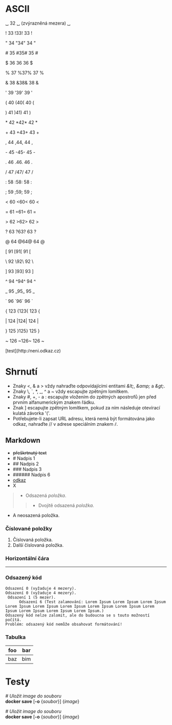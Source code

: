# ASCII

␣ 32 ␣ (zvýrazněná mezera) ␣

! 33 !33! 33 !

" 34 "34" 34 "

\# 35 #35# 35 #

$ 36 $36$ 36 $

% 37 %37% 37 %

&amp; 38 &amp;38&amp; 38 &amp;

' 39 '39' 39 '

( 40 (40( 40 (

) 41 )41) 41 )

\* 42 \*42\* 42 \*

\+ 43 +43+ 43 +

, 44 ,44, 44 ,

\- 45 -45- 45 -

. 46 .46. 46 .

/ 47 /47/ 47 /

\: 58 :58: 58 :

; 59 ;59; 59 ;

&lt; 60 &lt;60&lt; 60 &lt;

= 61 =61= 61 =

&gt; 62 &gt;62&gt; 62 &gt;

? 63 ?63? 63 ?

@ 64 @64@ 64 @

[ 91 [91[ 91 [

\\ 92 \\92\\ 92 \\

] 93 ]93] 93 ]

\^ 94 \^94\^ 94 \^

\_ 95 \_95\_ 95 \_

\` 96 \`96\` 96 \`

{ 123 {123{ 123 {

\| 124 \|124\| 124 \|

} 125 }125} 125 }

~ 126 \~126~ 126 ~

\[test]\(http:⫽neni.odkaz.cz)

# Shrnutí
* Znaky &lt;, &amp; a &gt; vždy nahraďte odpovídajícími entitami *&amp;lt;*, *&amp;amp;* a *&amp;gt;*.
* Znaky \\, \`, \*, \_, \^ a \~ vždy escapujte zpětným lomítkem.
* Znaky #, +, - a : escapujte vložením do zpětných apostrofů jen před prvním alfanumerickým znakem řádku.
* Znak ] escapujte zpětným lomítkem, pokud za ním následuje otevírací kulatá závorka '('.
* Potřebujete-li zapsat URL adresu, která nemá být formátována jako odkaz, nahraďte // v adrese speciálním znakem ⫽.

## Markdown
* ~~přeškrtnutý text~~
* \# Nadpis 1
* \## Nadpis 2
* \### Nadpis 3
* \###### Nadpis 6
* [odkaz](http://www.adresa.cz)
* X
> * Odsazená *položka*.
>> * Dvojitě odsazená *položka*.
* A neosazená položka.

### Číslované položky
1. Číslovaná položka.
1. Další číslovaná položka.


### Horizontální čára
***

### Odsazený kód
    Odsazení 0 (vyžaduje 4 mezery).
    Odsazení 0 (vyžaduje 4 mezery).
     Odsazení 1 (5 mezer).
          Odsazení 6 (Test zalamování: Lorem Ipsum Lorem Ipsum Lorem Ipsum Lorem Ipsum Lorem Ipsum Lorem Ipsum Lorem Ipsum Lorem Ipsum Lorem Ipsum Lorem Ipsum Lorem Ipsum Lorem Ipsum.)
    Odsazený kód nelze zalomit, ale do budoucna se s touto možností počítá.
    Problém: odsazený kód nemůže obsahovat formátování!

### Tabulka

| foo | bar |
| --- | --- |
| baz | bim |

# Testy

*# Uložit image do souboru*<br>
**docker save** [**-o** {*soubor*}] {*image*}

*# Uložit image do souboru*<br>
**docker save** [**-o** {*soubor*}] {*image*}

